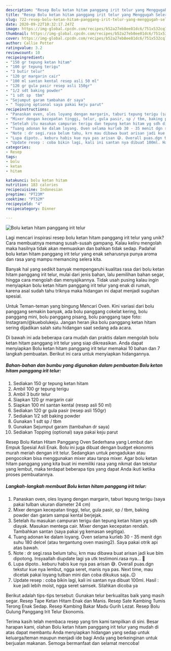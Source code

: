 ```yaml
---
description: "Resep Bolu ketan hitam panggang irit telur yang Menggugah Selera"
title: "Resep Bolu ketan hitam panggang irit telur yang Menggugah Selera"
slug: 722-resep-bolu-ketan-hitam-panggang-irit-telur-yang-menggugah-selera
date: 2020-09-22T10:32:17.247Z
image: https://img-global.cpcdn.com/recipes/b52a27eb8ee81dc6/751x532cq70/bolu-ketan-hitam-panggang-irit-telur-foto-resep-utama.jpg
thumbnail: https://img-global.cpcdn.com/recipes/b52a27eb8ee81dc6/751x532cq70/bolu-ketan-hitam-panggang-irit-telur-foto-resep-utama.jpg
cover: https://img-global.cpcdn.com/recipes/b52a27eb8ee81dc6/751x532cq70/bolu-ketan-hitam-panggang-irit-telur-foto-resep-utama.jpg
author: Callie Potter
ratingvalue: 3.2
reviewcount: 10
recipeingredient:
- "150 gr tepung ketan hitam"
- "100 gr tepung terigu"
- "3 butir telur"
- "120 gr margarin cair"
- "100 ml santan kental resep asli 50 ml"
- "120 gr gula pasir resep asli 150gr"
- "1/2 sdt baking powder"
- "1 sdt sp  tbm"
- "Sejumput garam tambahan dr saya"
- " Topping optional saya pakai keju parut"
recipeinstructions:
- "Panaskan oven, oles loyang dengan margarin, taburi tepung terigu (saya pakai tulban ukuran diameter 24 cm)"
- "Mixer dengan kecepatan tinggi, telur, gula pasir, sp / tbm, baking powder dan garam sampai kental berjejak."
- "Setelah itu masukan campuran terigu dan tepung ketan hitam yg sdh diayak. Masukan mentega cair. Mixer dengan kecepatan rendah. Tambahkan santan (saya pakai yg kemasan segitiga)."
- "Tuang adonan ke dalam loyang. Oven selama kurleb 30 - 35 menit dgn suhu 180 delcel (atau tergantung oven masing2). Saya pakai otrik api atas bawah."
- "Note : dr segi.rasa belum tahu, krn mau dibawa buat arisan jadi kue blm dipotong. Insyaallah diupdate lagi ya utk testimoni.rasa nya... 🙏"
- "Lupa dipoto.. keburu habis kue nya pas arisan 😅. Overall puas.dgn tekstur kue nya lembut, ngga seret, manis nya pas. Next time, mau dicetak pakai loyang tulban mini dan coba dikukus saja..😉"
- "Update resep : coba bikin lagi, kali ini santan nya dibuat 100ml. Hasil : kue jadi lebih moist, ngga seret samsek. Silahkan dicoba ya"
categories:
- Resep
tags:
- bolu
- ketan
- hitam

katakunci: bolu ketan hitam 
nutrition: 183 calories
recipecuisine: Indonesian
preptime: "PT23M"
cooktime: "PT32M"
recipeyield: "4"
recipecategory: Dinner

---
```



![Bolu ketan hitam panggang irit telur](https://img-global.cpcdn.com/recipes/b52a27eb8ee81dc6/751x532cq70/bolu-ketan-hitam-panggang-irit-telur-foto-resep-utama.jpg)

Lagi mencari inspirasi resep bolu ketan hitam panggang irit telur yang unik? Cara membuatnya memang susah-susah gampang. Kalau keliru mengolah maka hasilnya tidak akan memuaskan dan bahkan tidak sedap. Padahal bolu ketan hitam panggang irit telur yang enak seharusnya punya aroma dan rasa yang mampu memancing selera kita.

Banyak hal yang sedikit banyak mempengaruhi kualitas rasa dari bolu ketan hitam panggang irit telur, mulai dari jenis bahan, lalu pemilihan bahan segar, hingga cara mengolah dan menyajikannya. Tidak usah pusing kalau ingin menyiapkan bolu ketan hitam panggang irit telur yang enak di rumah, karena asal sudah tahu triknya maka hidangan ini dapat menjadi suguhan spesial.

Untuk Teman-teman yang bingung Mencari Oven. Kini variasi dari bolu panggang semakin banyak, ada bolu panggang cokelat kering, bolu panggang mini, bolu panggang pisang, bolu panggang tape foto: Instagram/@kuebolukeju. Jangan heran jika bolu panggang ketan hitam sering dijadikan salah satu hidangan saat sedang ada acara.


Di bawah ini ada beberapa cara mudah dan praktis dalam mengolah bolu ketan hitam panggang irit telur yang siap dikreasikan. Anda dapat menyiapkan Bolu ketan hitam panggang irit telur memakai 10 bahan dan 7 langkah pembuatan. Berikut ini cara untuk menyiapkan hidangannya.

<!--inarticleads1-->

##### Bahan-bahan dan bumbu yang digunakan dalam pembuatan Bolu ketan hitam panggang irit telur:

1. Sediakan 150 gr tepung ketan hitam
1. Ambil 100 gr tepung terigu
1. Ambil 3 butir telur
1. Siapkan 120 gr margarin cair
1. Siapkan 100 ml santan kental (resep asli 50 ml)
1. Sediakan 120 gr gula pasir (resep asli 150gr)
1. Sediakan 1/2 sdt baking powder
1. Gunakan 1 sdt sp / tbm
1. Gunakan Sejumput garam (tambahan dr saya)
1. Sediakan  Topping (optional) saya pakai keju parut


Resep Bolu Ketan Hitam Panggang Oven Sederhana yang Lembut dan Empuk Spesial Asli Enak. Bolu ini juga dibuat dengan budget ekonomis murah meriah dengan irit telur. Sedangkan untuk pengadukan atau pengocokan bisa menggunakan mixer atau tanpa mixer. Agar bolu ketan hitam panggang yang kita buat ini memiliki rasa yang nikmat dan tekstur yang lembut, maka terdapat beberapa tips yang dapat Anda ikuti ketika proses pembuatannya. 

<!--inarticleads2-->

##### Langkah-langkah membuat Bolu ketan hitam panggang irit telur:

1. Panaskan oven, oles loyang dengan margarin, taburi tepung terigu (saya pakai tulban ukuran diameter 24 cm)
1. Mixer dengan kecepatan tinggi, telur, gula pasir, sp / tbm, baking powder dan garam sampai kental berjejak.
1. Setelah itu masukan campuran terigu dan tepung ketan hitam yg sdh diayak. Masukan mentega cair. Mixer dengan kecepatan rendah. Tambahkan santan (saya pakai yg kemasan segitiga).
1. Tuang adonan ke dalam loyang. Oven selama kurleb 30 - 35 menit dgn suhu 180 delcel (atau tergantung oven masing2). Saya pakai otrik api atas bawah.
1. Note : dr segi.rasa belum tahu, krn mau dibawa buat arisan jadi kue blm dipotong. Insyaallah diupdate lagi ya utk testimoni.rasa nya... 🙏
1. Lupa dipoto.. keburu habis kue nya pas arisan 😅. Overall puas.dgn tekstur kue nya lembut, ngga seret, manis nya pas. Next time, mau dicetak pakai loyang tulban mini dan coba dikukus saja..😉
1. Update resep : coba bikin lagi, kali ini santan nya dibuat 100ml. Hasil : kue jadi lebih moist, ngga seret samsek. Silahkan dicoba ya


Berikut adalah tips-tips tersebut: Gunakan telur berkualitas baik yang masih segar. Resep Tape Ketan Hitam Enak dan Manis. Resep Sate Kambing Tumis Terong Enak Sedap. Resep Kambing Bakar Madu Gurih Lezat. Resep Bolu Gulung Panggang Irit Telur Ekonomis. 

Terima kasih telah membaca resep yang tim kami tampilkan di sini. Besar harapan kami, olahan Bolu ketan hitam panggang irit telur yang mudah di atas dapat membantu Anda menyiapkan hidangan yang sedap untuk keluarga/teman maupun menjadi ide bagi Anda yang berkeinginan untuk berjualan makanan. Semoga bermanfaat dan selamat mencoba!
